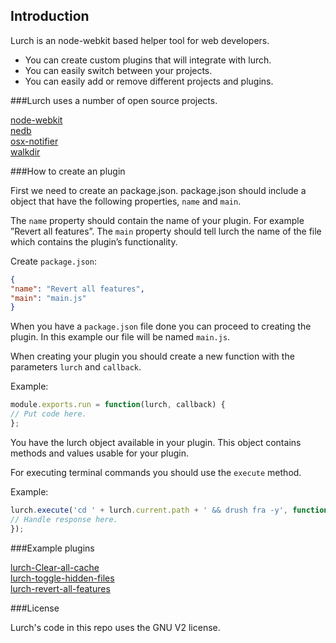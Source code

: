 ## Introduction


Lurch is an node-webkit based helper tool for web developers.

- You can create custom plugins that will integrate with lurch.
- You can easily switch between your projects.
- You can easily add or remove different projects and plugins.



###Lurch uses a number of open source projects.

[node-webkit](https://github.com/rogerwang/node-webkit)     
[nedb](https://github.com/louischatriot/nedb)       
[osx-notifier](https://github.com/chbrown/osx-notifier)     
[walkdir](https://github.com/soldair/node-walkdir)      


###How to create an plugin

First we need to create an package.json.
package.json should include a object that have the following properties, `name` and `main`.

The `name` property should contain the name of your plugin. For example ”Revert all features”.
The `main` property should tell lurch the name of the file which contains the plugin’s functionality.

Create `package.json`:

```json
{
"name": "Revert all features",
"main": "main.js"
}
```

When you have a `package.json` file done you can proceed to creating the plugin.
In this example our file will be named `main.js`.

When creating your plugin you should create a new function with the parameters `lurch` and `callback`.

Example:

```js
module.exports.run = function(lurch, callback) {
// Put code here.
};
```
You have the lurch object available in your plugin. This object contains methods and values usable for your plugin.

For executing terminal commands you should use the `execute` method.

Example:
```js
lurch.execute('cd ' + lurch.current.path + ' && drush fra -y', function(error, stdout, stderr) {
// Handle response here.
});
```

###Example plugins

[lurch-Clear-all-cache](https://github.com/ErikJohansson93/lurch-Clear-all-cache)     
[lurch-toggle-hidden-files](https://github.com/olofjohansson/lurch-toggle-hidden-files)     
[lurch-revert-all-features](https://github.com/ErikJohansson93/lurch-revert-all-features)       

###License

Lurch's code in this repo uses the GNU V2 license.


